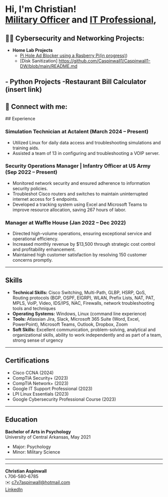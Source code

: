 <h1>Hi, I'm Christian! <br/><a href="https://github.com/Caspinwall1">Military Officer</a> and <a href="https://www.linkedin.com/in/christian-aspinwall-929292233/">IT Professional</a>, </h1>

<h2>👨‍💻 Cybersecurity and Networking Projects:</h2>

- <b> Home Lab Projects</b>
  - [Pi Hole Ad Blocker using a Rasberry Pi(in progress)](https://github.com/Caspinwall1/PiHole/blob/main/README.md))
  - [Disk Sanitization] https://github.com/Caspinwall1/Caspinwall1-DW/blob/main/README.md
 
-<b> Python Projects</b>
  -Restaurant Bill Calculator (insert link)
-

<h2> 🤳 Connect with me:</h2>
## Experience

### Simulation Technician at Actalent (March 2024 – Present)
- Utilized Linux for daily data access and troubleshooting simulations and training aids.
- Assisted a team of 13 in configuring and troubleshooting a VOIP server.

### Security Operations Manager | Infantry Officer at US Army (Sep 2022 – Present)
- Monitored network security and ensured adherence to information security policies.
- Troubleshot Cisco routers and switches to maintain uninterrupted internet access for 5 endpoints.
- Developed a tracking system using Excel and Microsoft Teams to improve resource allocation, saving 267 hours of labor.

### Manager at Waffle House (Jan 2022 – Dec 2022)
- Directed high-volume operations, ensuring exceptional service and operational efficiency.
- Increased monthly revenue by $13,500 through strategic cost control and profitability enhancement.
- Maintained high customer satisfaction by resolving 150 customer concerns promptly.

---

## Skills

- **Technical Skills:** Cisco Switching, Multi-Path, GLBP, HSRP, QoS, Routing protocols (BGP, OSPF, EIGRP), WLAN, Prefix Lists, NAT, PAT, MPLS, VoIP, Video, IDS/IPS, NAC, Firewalls, network troubleshooting tools and techniques
- **Operating Systems:** Windows, Linux (command line experience)
- **Tools:** Atlassian Jira, Slack, Microsoft 365 Suite (Word, Excel, PowerPoint), Microsoft Teams, Outlook, Dropbox, Zoom
- **Soft Skills:** Excellent communication, problem-solving, analytical and organizational skills, ability to work independently and as part of a team, strong sense of urgency

---

## Certifications

- Cisco CCNA (2024)
- CompTIA Security+ (2023)
- CompTIA Network+ (2023)
- Google IT Support Professional (2023)
- LPI Linux Essentials (2023)
- Google Cybersecurity Professional Course (2023)

---

## Education

**Bachelor of Arts in Psychology**  
University of Central Arkansas, May 2021  
- Major: Psychology  
- Minor: Military Science

---


---

**Christian Aspinwall**  
📞 706-580-6785  
✉️ [c7v7aspinwall@hotmail.com](mailto:c7v7aspinwall@hotmail.com)  
[LinkedIn](https://www.linkedin.com/in/christian-aspinwall-929292233/)

<!--
**Caspinwall1/jCaspinwall1** is a ✨ _special_ ✨ repository because its `README.md` (this file) appears on your GitHub profile.

Here are some ideas to get you started:

- 🔭 I’m currently working on ...
- 🌱 I’m currently learning ...
- 👯 I’m looking to collaborate on ...
- 🤔 I’m looking for help with ...
- 💬 Ask me about ...
- 📫 How to reach me: ...
- 😄 Pronouns: ...
- ⚡ Fun fact: ...
-->
